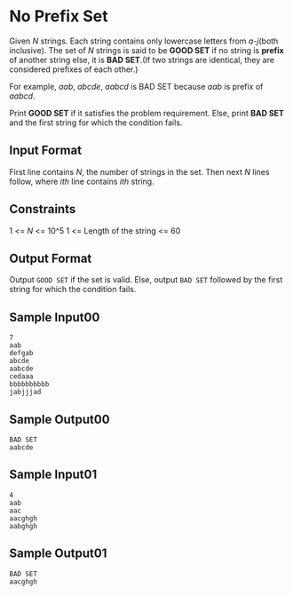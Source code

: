 # No Prefix Set

Given *N* strings. Each string contains only lowercase letters from *a-j*(both inclusive). The set of *N* strings is said to be **GOOD SET** if no string is **prefix** of another string else, it is **BAD SET**.(If two strings are identical, they are considered prefixes of each other.)

For example, *aab*, *abcde*, *aabcd* is BAD SET because *aab* is prefix of *aabcd*.

Print **GOOD SET** if it satisfies the problem requirement.
Else, print **BAD SET** and the first string for which the condition fails.

## Input Format

First line contains *N*, the number of strings in the set.
Then next *N* lines follow, where *ith* line contains *ith* string.

## Constraints

1 <= *N* <= 10^5
1 <= Length of the string <= 60

## Output Format

Output `GOOD SET` if the set is valid.
Else, output `BAD SET` followed by the first string for which the condition fails.

## Sample Input00

```
7
aab
defgab
abcde
aabcde
cedaaa
bbbbbbbbbb
jabjjjad
```

## Sample Output00

```
BAD SET
aabcde
```

## Sample Input01

```
4
aab
aac
aacghgh
aabghgh
```

## Sample Output01

```
BAD SET
aacghgh
```
